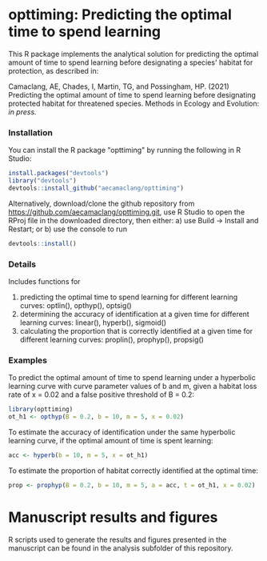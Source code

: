 # opttiming: Predicting the optimal time to spend learning 

This R package implements the analytical solution for predicting the optimal amount of time to spend learning before designating a species' habitat for protection, as described in:  
  
Camaclang, AE, Chades, I, Martin, TG, and Possingham, HP. (2021) Predicting the optimal amount of time to spend learning before designating protected habitat for threatened species. Methods in Ecology and Evolution: _in press._

### Installation

You can install the R package "opttiming" by running the following in R Studio:

``` r
install.packages("devtools")
library("devtools")
devtools::install_github("aecamaclang/opttiming")
```

Alternatively, download/clone the github repository from https://github.com/aecamaclang/opttiming.git, use R Studio to open the RProj file in the downloaded directory, then either: a) use Build -> Install and Restart; or b) use the console to run

``` r
devtools::install()
```

### Details
Includes functions for  
1. predicting the optimal time to spend learning for different learning curves: optlin(), opthyp(), optsig()  
2. determining the accuracy of identification at a given time for different learning curves: linear(), hyperb(), sigmoid()  
3. calculating the proportion that is correctly identified at a given time for different learning curves: proplin(), prophyp(), propsig()


### Examples

To predict the optimal amount of time to spend learning under a hyperbolic learning curve with curve parameter values of b and m, given a habitat loss rate of x = 0.02 and a false positive threshold of B = 0.2:

``` r
library(opttiming)
ot_h1 <- opthyp(B = 0.2, b = 10, m = 5, x = 0.02)
```
To estimate the accuracy of identification under the same hyperbolic learning curve, if the optimal amount of time is spent learning:

```r
acc <- hyperb(b = 10, m = 5, x = ot_h1)
```

To estimate the proportion of habitat correctly identified at the optimal time:

```r
prop <- prophyp(B = 0.2, b = 10, m = 5, a = acc, t = ot_h1, x = 0.02)
```

# Manuscript results and figures

R scripts used to generate the results and figures presented in the manuscript can be found in the analysis subfolder of this repository.
